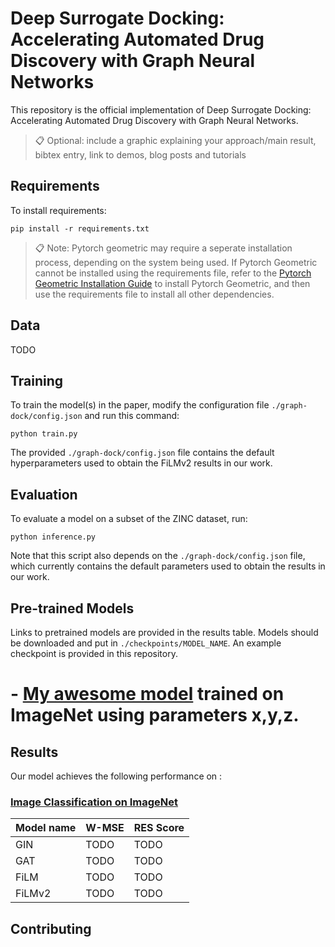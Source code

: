 # Deep Surrogate Docking: Accelerating Automated Drug Discovery with Graph Neural Networks

This repository is the official implementation of Deep Surrogate Docking: Accelerating Automated Drug Discovery with Graph Neural Networks. 

>📋  Optional: include a graphic explaining your approach/main result, bibtex entry, link to demos, blog posts and tutorials

## Requirements

To install requirements:

```setup
pip install -r requirements.txt
```

>📋  Note: Pytorch geometric may require a seperate installation process, depending on the system being used. If Pytorch Geometric cannot be installed using the requirements file, refer to the [Pytorch Geometric Installation Guide](https://pytorch-geometric.readthedocs.io/en/latest/notes/installation.html) to install Pytorch Geometric, and then use the requirements file to install all other dependencies.

## Data
TODO

## Training

To train the model(s) in the paper, modify the configuration file `./graph-dock/config.json` and run this command:

```train
python train.py
```

The provided `./graph-dock/config.json` file contains the default hyperparameters used to obtain the FiLMv2 results in our work. 

## Evaluation

To evaluate a model on a subset of the ZINC dataset, run:

```eval
python inference.py 
```

Note that this script also depends on the `./graph-dock/config.json` file, which currently contains the default parameters used to obtain the results in our work. 

## Pre-trained Models

Links to pretrained models are provided in the results table. Models should be downloaded and put in `./checkpoints/MODEL_NAME`. An example checkpoint is provided in this repository.

# - [My awesome model](https://drive.google.com/mymodel.pth) trained on ImageNet using parameters x,y,z. 


## Results

Our model achieves the following performance on :

### [Image Classification on ImageNet](https://paperswithcode.com/sota/image-classification-on-imagenet)

| Model name | W-MSE | RES Score |
| ---------- | ----- | --------- |
| GIN        | TODO  | TODO      |
| GAT        | TODO  | TODO      |
| FiLM       | TODO  | TODO      |
| FiLMv2     | TODO  | TODO      |


## Contributing


